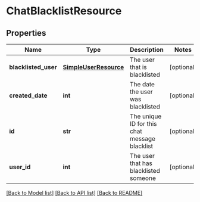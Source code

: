 # ChatBlacklistResource

## Properties
Name | Type | Description | Notes
------------ | ------------- | ------------- | -------------
**blacklisted_user** | [**SimpleUserResource**](SimpleUserResource.md) | The user that is blacklisted | [optional] 
**created_date** | **int** | The date the user was blacklisted | [optional] 
**id** | **str** | The unique ID for this chat message blacklist | [optional] 
**user_id** | **int** | The user that has blacklisted someone | [optional] 

[[Back to Model list]](../README.md#documentation-for-models) [[Back to API list]](../README.md#documentation-for-api-endpoints) [[Back to README]](../README.md)


